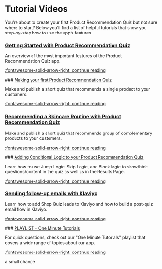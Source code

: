 # Tutorial Videos

You’re about to create your first Product Recommendation Quiz but not sure where to start? Below you’ll find a list of helpful tutorials that show you step-by-step how to use the app’s features.

### [Getting Started with Product Recommendation Quiz](getting-started.md)

An overview of the most important features of the Product Recommendation Quiz app.

[:fontawesome-solid-arrow-right: continue reading](getting-started.md)

### [Making your first Product Recommendation Quiz](making-first-quiz.md)

Make and publish a short quiz that recommends a single product to your customers.

[:fontawesome-solid-arrow-right: continue reading](making-first-quiz.md)

### [Recommending a Skincare Routine with Product Recommendation Quiz](skincare-routine.md)

Make and publish a short quiz that recommends group of complementary products to your customers.

[:fontawesome-solid-arrow-right: continue reading](skincare-routine.md)

### [Adding Conditional Logic to your Product Recommendation Quiz](conditional-logic.md)

Learn how to use Jump Logic, Skip Logic, and Block logic to show/hide questions/content in the quiz as well as in the Results Page.

[:fontawesome-solid-arrow-right: continue reading](conditional-logic.md)

### [Sending follow-up emails with Klaviyo](follow-up-emails-klaviyo.md)

Learn how to add Shop Quiz leads to Klaviyo and how to build a post-quiz email flow in Klaviyo.

[:fontawesome-solid-arrow-right: continue reading](follow-up-emails-klaviyo.md)

### [PLAYLIST - One Minute Tutorials](playlist-one-minute-tutorials.md)

For quick questions, check out our "One Minute Tutorials" playlist that covers a wide range of topics about our app.

[:fontawesome-solid-arrow-right: continue reading](playlist-one-minute-tutorials.md)

a small change

